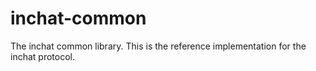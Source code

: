 inchat-common
=============

The inchat common library. This is the reference implementation for the inchat protocol.
